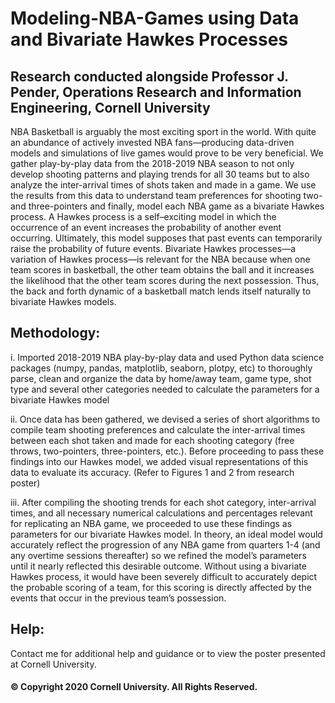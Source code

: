 # Modeling-NBA-Games using Data and Bivariate Hawkes Processes
## Research conducted alongside Professor J. Pender, Operations Research and Information Engineering, Cornell University
NBA Basketball is arguably the most exciting sport in the world. With quite an abundance of actively invested NBA fans—producing data-driven models and simulations of live games would prove to be very beneficial. We gather play-by-play data from the 2018-2019 NBA season to not only develop shooting patterns and playing trends for all 30 teams but to also analyze the inter-arrival times of shots taken and made in a game. We use the results from this data to understand team preferences for shooting two- and three-pointers and finally, model each NBA game as a bivariate Hawkes process. A Hawkes process is a self–exciting model in which the occurrence of an event increases the probability of another event occurring. Ultimately, this model supposes that past events can temporarily raise the probability of future events. Bivariate Hawkes processes—a variation of Hawkes process—is relevant for the NBA because when one team scores in basketball, the other team obtains the ball and it increases the likelihood that the other team scores during the next possession. Thus, the back and forth dynamic of a basketball match lends itself naturally to bivariate Hawkes models.

## Methodology:
i. Imported 2018-2019 NBA play-by-play data and used Python data science packages (numpy, pandas, matplotlib, seaborn, plotpy, etc) to thoroughly parse, clean and organize the data by home/away team, game type, shot type and several other categories needed to calculate the parameters for a bivariate Hawkes model

ii. Once data has been gathered, we devised a series of short algorithms to compile team shooting preferences and calculate the inter-arrival times between each shot taken and made for each shooting category (free throws, two-pointers, three-pointers, etc.). Before proceeding to pass these findings into our Hawkes model, we added visual representations of this data to evaluate its accuracy. (Refer to Figures 1 and 2 from research poster)

iii. After compiling the shooting trends for each shot category, inter-arrival times, and all necessary numerical calculations and percentages relevant for replicating an NBA game, we proceeded to use these findings as parameters for our bivariate Hawkes model. In theory, an ideal model would accurately reflect the progression of any NBA game from quarters 1-4 (and any overtime sessions thereafter) so we refined the model’s parameters until it nearly reflected this desirable outcome. Without using a bivariate Hawkes process, it would have been severely difficult to accurately depict the probable scoring of a team, for this scoring is directly affected by the events that occur in the previous team’s possession.

## Help:
Contact me for additional help and guidance or to view the poster presented at Cornell University.

#### © Copyright 2020 Cornell University. All Rights Reserved.
